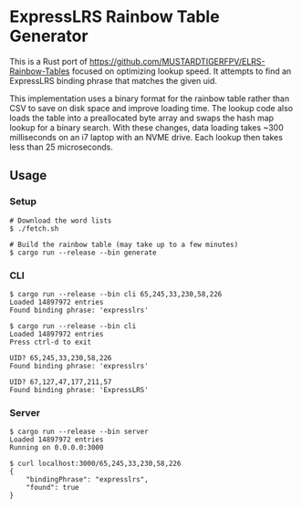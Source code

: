 # ExpressLRS Rainbow Table Generator

This is a Rust port of https://github.com/MUSTARDTIGERFPV/ELRS-Rainbow-Tables
focused on optimizing lookup speed. It attempts to find an ExpressLRS binding
phrase that matches the given uid.

This implementation uses a binary format for the rainbow table rather than CSV
to save on disk space and improve loading time. The lookup code also loads the
table into a preallocated byte array and swaps the hash map lookup for a binary
search. With these changes, data loading takes ~300 milliseconds on an i7 laptop
with an NVME drive. Each lookup then takes less than 25 microseconds.

## Usage

### Setup

```shell
# Download the word lists
$ ./fetch.sh

# Build the rainbow table (may take up to a few minutes)
$ cargo run --release --bin generate
```

### CLI

```shell
$ cargo run --release --bin cli 65,245,33,230,58,226
Loaded 14897972 entries
Found binding phrase: 'expresslrs'

$ cargo run --release --bin cli
Loaded 14897972 entries
Press ctrl-d to exit

UID? 65,245,33,230,58,226
Found binding phrase: 'expresslrs'

UID? 67,127,47,177,211,57
Found binding phrase: 'ExpressLRS'
 ```

### Server

```shell
$ cargo run --release --bin server
Loaded 14897972 entries
Running on 0.0.0.0:3000

$ curl localhost:3000/65,245,33,230,58,226
{
    "bindingPhrase": "expresslrs",
    "found": true
}
```
